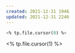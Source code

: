 ```yaml
---
created: 2021-12-31 1946
updated: 2021-12-31 2246
---
```

```lisp
<% tp.file.cursor(0) %>
```
<% tp.file.cursor(1) %>